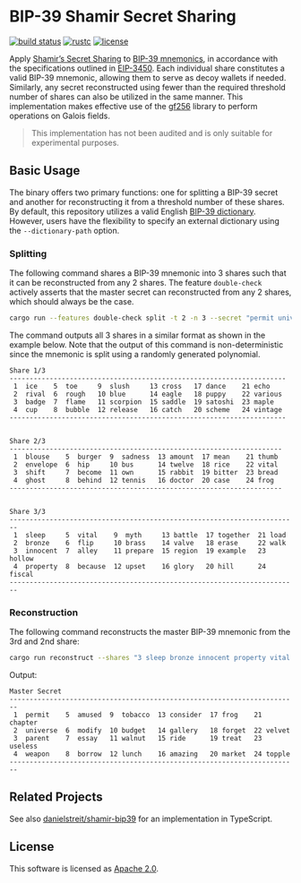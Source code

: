 # BIP-39 Shamir Secret Sharing

[![build status](https://img.shields.io/github/actions/workflow/status/asonnino/shamir-bip39/code.yml?branch=main&logo=github&style=flat-square)](https://github.com/asonnino/shamir-bip39/actions)
[![rustc](https://img.shields.io/badge/rustc-1.78+-blue?style=flat-square&logo=rust)](https://www.rust-lang.org)
[![license](https://img.shields.io/badge/license-Apache-blue.svg?style=flat-square)](LICENSE)

Apply [Shamir’s Secret Sharing](https://en.wikipedia.org/wiki/Shamir%27s_secret_sharing) to [BIP-39 mnemonics](https://github.com/bitcoin/bips/blob/master/bip-0039.mediawiki), in accordance with the specifications outlined in [EIP-3450](https://eips.ethereum.org/EIPS/eip-3450). Each individual share constitutes a valid BIP-39 mnemonic, allowing them to serve as decoy wallets if needed. Similarly, any secret reconstructed using fewer than the required threshold number of shares can also be utilized in the same manner. This implementation makes effective use of the [gf256](https://github.com/geky/gf256) library to perform operations on Galois fields.

> This implementation has not been audited and is only suitable for experimental purposes.


## Basic Usage

The binary offers two primary functions: one for splitting a BIP-39 secret and another for reconstructing it from a threshold number of these shares. By default, this repository utilizes a valid English [BIP-39 dictionary](https://github.com/asonnino/shamir-bip39/blob/main/assets/bip39-en.txt). However, users have the flexibility to specify an external dictionary using the `--dictionary-path` option.

### Splitting

The following command shares a BIP-39 mnemonic into 3 shares such that it can be reconstructed from any 2 shares. The feature `double-check` actively asserts that the master secret can reconstructed from any 2 shares, which should always be the case.

```bash
cargo run --features double-check split -t 2 -n 3 --secret "permit universe parent weapon amused modify essay borrow tobacco budget walnut lunch consider gallery ride amazing frog forget treat market chapter velvet useless topple"
```

The command outputs all 3 shares in a similar format as shown in the example below. Note that the output of this command is non-deterministic since the mnemonic is split using a randomly generated polynomial.

```text
Share 1/3
---------------------------------------------------------------------
 1  ice    5  toe     9  slush     13 cross   17 dance    21 echo
 2  rival  6  rough   10 blue      14 eagle   18 puppy    22 various
 3  badge  7  flame   11 scorpion  15 saddle  19 satoshi  23 maple
 4  cup    8  bubble  12 release   16 catch   20 scheme   24 vintage
---------------------------------------------------------------------


Share 2/3
--------------------------------------------------------------------
 1  blouse    5  burger  9  sadness  13 amount  17 mean    21 thumb
 2  envelope  6  hip     10 bus      14 twelve  18 rice    22 vital
 3  shift     7  become  11 own      15 rabbit  19 bitter  23 bread
 4  ghost     8  behind  12 tennis   16 doctor  20 case    24 frog
--------------------------------------------------------------------


Share 3/3
------------------------------------------------------------------------
 1  sleep     5  vital    9  myth     13 battle  17 together  21 load
 2  bronze    6  flip     10 brass    14 valve   18 erase     22 walk
 3  innocent  7  alley    11 prepare  15 region  19 example   23 hollow
 4  property  8  because  12 upset    16 glory   20 hill      24 fiscal
------------------------------------------------------------------------
```

### Reconstruction

The following command reconstructs the master BIP-39 mnemonic from the 3rd and 2nd share:

```bash
cargo run reconstruct --shares "3 sleep bronze innocent property vital flip alley because myth brass prepare upset battle valve region glory together erase example hill load walk hollow fiscal","2 blouse envelope shift ghost burger hip become behind sadness bus own tennis amount twelve rabbit doctor mean rice bitter case thumb vital bread frog"
```

Output:

```text
Master Secret
------------------------------------------------------------------------
 1  permit    5  amused  9  tobacco  13 consider  17 frog    21 chapter
 2  universe  6  modify  10 budget   14 gallery   18 forget  22 velvet
 3  parent    7  essay   11 walnut   15 ride      19 treat   23 useless
 4  weapon    8  borrow  12 lunch    16 amazing   20 market  24 topple
------------------------------------------------------------------------
```

## Related Projects

See also [danielstreit/shamir-bip39](https://github.com/danielstreit/shamir-bip39) for an implementation in TypeScript.

## License

This software is licensed as [Apache 2.0](LICENSE).